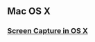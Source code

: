 ## Mac OS X
### [Screen Capture in OS X](http://blog.projectrhinestone.org/screen-capture-in-os-x/)

